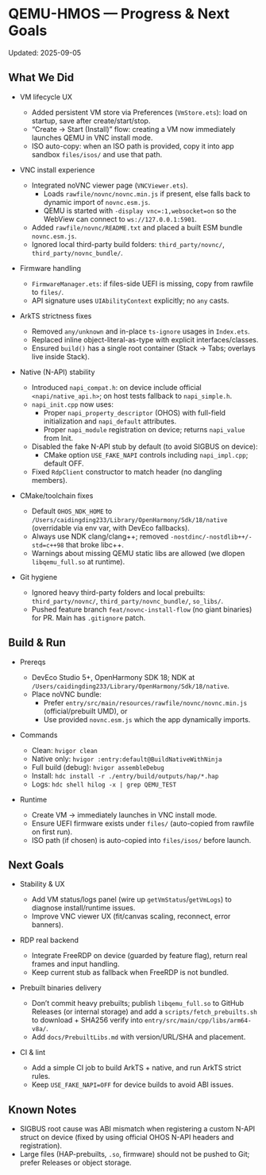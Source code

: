 # QEMU-HMOS — Progress & Next Goals

Updated: 2025-09-05

## What We Did

- VM lifecycle UX
  - Added persistent VM store via Preferences (`VmStore.ets`): load on startup, save after create/start/stop.
  - “Create → Start (Install)” flow: creating a VM now immediately launches QEMU in VNC install mode.
  - ISO auto-copy: when an ISO path is provided, copy it into app sandbox `files/isos/` and use that path.

- VNC install experience
  - Integrated noVNC viewer page (`VNCViewer.ets`).
    - Loads `rawfile/novnc/novnc.min.js` if present, else falls back to dynamic import of `novnc.esm.js`.
    - QEMU is started with `-display vnc=:1,websocket=on` so the WebView can connect to `ws://127.0.0.1:5901`.
  - Added `rawfile/novnc/README.txt` and placed a built ESM bundle `novnc.esm.js`.
  - Ignored local third-party build folders: `third_party/novnc/`, `third_party/novnc_bundle/`.

- Firmware handling
  - `FirmwareManager.ets`: if files-side UEFI is missing, copy from rawfile to `files/`.
  - API signature uses `UIAbilityContext` explicitly; no `any` casts.

- ArkTS strictness fixes
  - Removed `any/unknown` and in-place `ts-ignore` usages in `Index.ets`.
  - Replaced inline object-literal-as-type with explicit interfaces/classes.
  - Ensured `build()` has a single root container (Stack → Tabs; overlays live inside Stack).

- Native (N-API) stability
  - Introduced `napi_compat.h`: on device include official `<napi/native_api.h>`; on host tests fallback to `napi_simple.h`.
  - `napi_init.cpp` now uses:
    - Proper `napi_property_descriptor` (OHOS) with full-field initialization and `napi_default` attributes.
    - Proper `napi_module` registration on device; returns `napi_value` from Init.
  - Disabled the fake N-API stub by default (to avoid SIGBUS on device):
    - CMake option `USE_FAKE_NAPI` controls including `napi_impl.cpp`; default OFF.
  - Fixed `RdpClient` constructor to match header (no dangling members).

- CMake/toolchain fixes
  - Default `OHOS_NDK_HOME` to `/Users/caidingding233/Library/OpenHarmony/Sdk/18/native` (overridable via env var, with DevEco fallbacks).
  - Always use NDK clang/clang++; removed `-nostdinc/-nostdlib++/-std=c++98` that broke libc++.
  - Warnings about missing QEMU static libs are allowed (we dlopen `libqemu_full.so` at runtime).

- Git hygiene
  - Ignored heavy third-party folders and local prebuilts: `third_party/novnc/`, `third_party/novnc_bundle/`, `so_libs/`.
  - Pushed feature branch `feat/novnc-install-flow` (no giant binaries) for PR. Main has `.gitignore` patch.

## Build & Run

- Prereqs
  - DevEco Studio 5+, OpenHarmony SDK 18; NDK at `/Users/caidingding233/Library/OpenHarmony/Sdk/18/native`.
  - Place noVNC bundle:
    - Prefer `entry/src/main/resources/rawfile/novnc/novnc.min.js` (official/prebuilt UMD), or
    - Use provided `novnc.esm.js` which the app dynamically imports.

- Commands
  - Clean: `hvigor clean`
  - Native only: `hvigor :entry:default@BuildNativeWithNinja`
  - Full build (debug): `hvigor assembleDebug`
  - Install: `hdc install -r ./entry/build/outputs/hap/*.hap`
  - Logs: `hdc shell hilog -x | grep QEMU_TEST`

- Runtime
  - Create VM → immediately launches in VNC install mode.
  - Ensure UEFI firmware exists under `files/` (auto-copied from rawfile on first run).
  - ISO path (if chosen) is auto-copied into `files/isos/` before launch.

## Next Goals

- Stability & UX
  - Add VM status/logs panel (wire up `getVmStatus`/`getVmLogs`) to diagnose install/runtime issues.
  - Improve VNC viewer UX (fit/canvas scaling, reconnect, error banners).

- RDP real backend
  - Integrate FreeRDP on device (guarded by feature flag), return real frames and input handling.
  - Keep current stub as fallback when FreeRDP is not bundled.

- Prebuilt binaries delivery
  - Don’t commit heavy prebuilts; publish `libqemu_full.so` to GitHub Releases (or internal storage) and add a `scripts/fetch_prebuilts.sh` to download + SHA256 verify into `entry/src/main/cpp/libs/arm64-v8a/`.
  - Add `docs/PrebuiltLibs.md` with version/URL/SHA and placement.

- CI & lint
  - Add a simple CI job to build ArkTS + native, and run ArkTS strict rules.
  - Keep `USE_FAKE_NAPI=OFF` for device builds to avoid ABI issues.

## Known Notes

- SIGBUS root cause was ABI mismatch when registering a custom N-API struct on device (fixed by using official OHOS N-API headers and registration).
- Large files (HAP-prebuilts, `.so`, firmware) should not be pushed to Git; prefer Releases or object storage.

